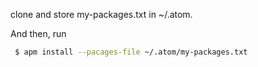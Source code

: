 clone and store my-packages.txt in ~/.atom.

And then, run
```bash
 $ apm install --pacages-file ~/.atom/my-packages.txt
```
